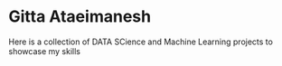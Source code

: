 # Gitta Ataeimanesh
Here is a collection of  DATA SCience and Machine Learning projects to showcase my skills
